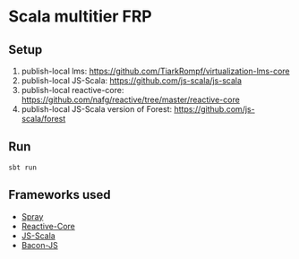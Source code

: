 # Scala multitier FRP

## Setup

1. publish-local lms: https://github.com/TiarkRompf/virtualization-lms-core
2. publish-local JS-Scala: https://github.com/js-scala/js-scala
3. publish-local reactive-core: https://github.com/nafg/reactive/tree/master/reactive-core
4. publish-local JS-Scala version of Forest: https://github.com/js-scala/forest

## Run

    sbt run

## Frameworks used

- [Spray](http://spray.io/)
- [Reactive-Core](https://github.com/nafg/reactive/tree/master/reactive-core)
- [JS-Scala](https://github.com/js-scala/js-scala)
- [Bacon-JS](https://github.com/baconjs/bacon.js)
